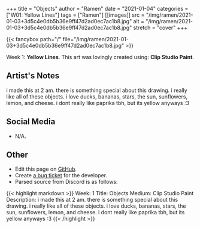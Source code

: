 +++
title =       "Objects"
author =      "Ramen"
date =        "2021-01-04"
categories =  ["W01: Yellow Lines"]
tags =        ["Ramen"]
[[images]]
                      src = "/img/ramen/2021-01-03+3d5c4e0db5b36e9ff47d2ad0ec7ac1b8.jpg"
                      alt = "/img/ramen/2021-01-03+3d5c4e0db5b36e9ff47d2ad0ec7ac1b8.jpg"
                      stretch = "cover"
+++


{{< fancybox path="/" file="/img/ramen/2021-01-03+3d5c4e0db5b36e9ff47d2ad0ec7ac1b8.jpg" >}}


Week 1: **Yellow Lines**. This art was lovingly created using: **Clip Studio Paint**.

## Artist's Notes

i made this at 2 am. there is something special about this drawing. i really like all of these objects. i love ducks, bananas, stars, the sun, sunflowers, lemon, and cheese. i dont really like paprika tbh, but its yellow anyways :3

## Social Media

- N/A.

## Other

- Edit this page on [GitHub](https://github.com/teaminkling/web-refresh/edit/main/blog/content/blog/ramen-week-1-c830.md).
- Create [a bug ticket](https://github.com/teaminkling/web-refresh/issues/new?assignees=&labels=bug&template=problem-report.md&title=) for the developer.
- Parsed source from Discord is as follows:

{{< highlight markdown >}}
Week: 1
Title: Objects
Medium: Clip Studio Paint
Description: i made this at 2 am. there is something special about this drawing. i really like all of these objects. i love ducks, bananas, stars, the sun, sunflowers, lemon, and cheese. i dont really like paprika tbh, but its yellow anyways :3
{{< /highlight >}}